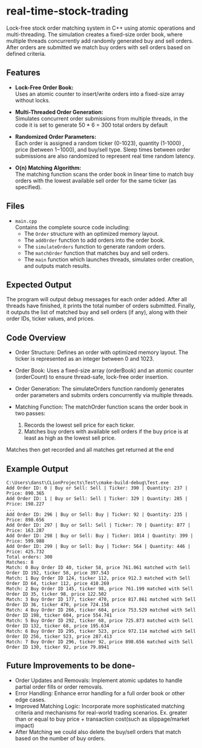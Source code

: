 # real-time-stock-trading
Lock-free stock order matching system in C++ using atomic operations and multi-threading. The simulation creates a fixed-size order book, where multiple threads concurrently add randomly generated buy and sell orders. After orders are submitted we match buy orders with sell orders based on defined criteria.

## Features

- **Lock-Free Order Book:**  
  Uses an atomic counter to insert/write orders into a fixed-size array without locks.

- **Multi-Threaded Order Generation:**  
  Simulates concurrent order submissions from multiple threads, in the code it is set to generate 50 * 6 = 300 total orders by default

- **Randomized Order Parameters:**  
  Each order is assigned a random ticker (0-1023), quantity (1-1000) , price (between 1$-1000$), and buy/sell type. Sleep times between order submissions are also randomized to represent real time random latency.

- **O(n) Matching Algorithm:**  
  The matching function scans the order book in linear time to match buy orders with the lowest available sell order for the same ticker (as specified).

## Files

- `main.cpp`  
  Contains the complete source code including:
  - The `Order` structure with an optimized memory layout.
  - The `addOrder` function to add orders into the order book.
  - The `simulateOrders` function to generate random orders.
  - The `matchOrder` function that matches buy and sell orders.
  - The `main` function which launches threads, simulates order creation, and outputs match results.

## Expected Output
The program will output debug messages for each order added.
After all threads have finished, it prints the total number of orders submitted.
Finally, it outputs the list of matched buy and sell orders (if any), along with their order IDs, ticker values, and prices.

## Code Overview

- Order Structure:
Defines an order with optimized memory layout. The ticker is represented as an integer between 0 and 1023.

- Order Book:
Uses a fixed-size array (orderBook) and an atomic counter (orderCount) to ensure thread-safe, lock-free order insertion.

- Order Generation:
The simulateOrders function randomly generates order parameters and submits orders concurrently via multiple threads.

- Matching Function:
The matchOrder function scans the order book in two passes:
  1. Records the lowest sell price for each ticker.
  2. Matches buy orders with available sell orders if the buy price is at least as high as the lowest sell price.
     
Matches then get recorded and all matches get returned at the end

## Example Output

```plaintext
C:\Users\danst\CLionProjects\Test\cmake-build-debug\Test.exe
Add Order ID: 0 | Buy or Sell: Sell | Ticker: 390 | Quantity: 237 | Price: 890.365
Add Order ID: 1 | Buy or Sell: Sell | Ticker: 329 | Quantity: 285 | Price: 198.227
...
Add Order ID: 296 | Buy or Sell: Buy | Ticker: 92 | Quantity: 235 | Price: 898.656
Add Order ID: 297 | Buy or Sell: Sell | Ticker: 70 | Quantity: 877 | Price: 163.287
Add Order ID: 298 | Buy or Sell: Buy | Ticker: 1014 | Quantity: 399 | Price: 599.988
Add Order ID: 299 | Buy or Sell: Buy | Ticker: 564 | Quantity: 446 | Price: 425.732
Total orders: 300
Matches: 8
Match: 0 Buy Order ID 40, ticker 58, price 761.061 matched with Sell Order ID 192, ticker 58, price 397.543
Match: 1 Buy Order ID 124, ticker 112, price 912.3 matched with Sell Order ID 64, ticker 112, price 410.269
Match: 2 Buy Order ID 145, ticker 98, price 761.199 matched with Sell Order ID 35, ticker 98, price 122.502
Match: 3 Buy Order ID 177, ticker 470, price 817.861 matched with Sell Order ID 36, ticker 470, price 724.158
Match: 4 Buy Order ID 266, ticker 604, price 753.529 matched with Sell Order ID 198, ticker 604, price 554.741
Match: 5 Buy Order ID 292, ticker 68, price 725.873 matched with Sell Order ID 132, ticker 68, price 195.634
Match: 6 Buy Order ID 295, ticker 523, price 972.114 matched with Sell Order ID 256, ticker 523, price 287.413
Match: 7 Buy Order ID 296, ticker 92, price 898.656 matched with Sell Order ID 130, ticker 92, price 79.8941
```

## Future Improvements to be done-
- Order Updates and Removals:
Implement atomic updates to handle partial order fills or order removals.
- Error Handling:
Enhance error handling for a full order book or other edge cases.
- Improved Matching Logic:
Incorporate more sophisticated matching criteria and mechanisms for real-world trading scenarios. Ex. greater than or equal to buy price + transaction cost(such as slippage/market impact) 
- After Matching we could also delete the buy/sell orders that match based on the number of buy orders.
